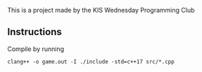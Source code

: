 This is a project made by the KIS Wednesday Programming Club

## Instructions
Compile by running
```
clang++ -o game.out -I ./include -std=c++17 src/*.cpp
```